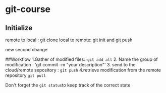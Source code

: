 # git-course 
## Initialize
remote to local : git clone
local to remote: git init and git push

new second change

##Workflow
1.Gather of modified files:`-git add all`
2. Name the group of modification : 'git commit -m "your description"'
3. send to the cloud/remote sepository : `git push`
4.retrieve modification from the remote repository `git pull`


Don't forget the `git status`to keep track of the correct state

